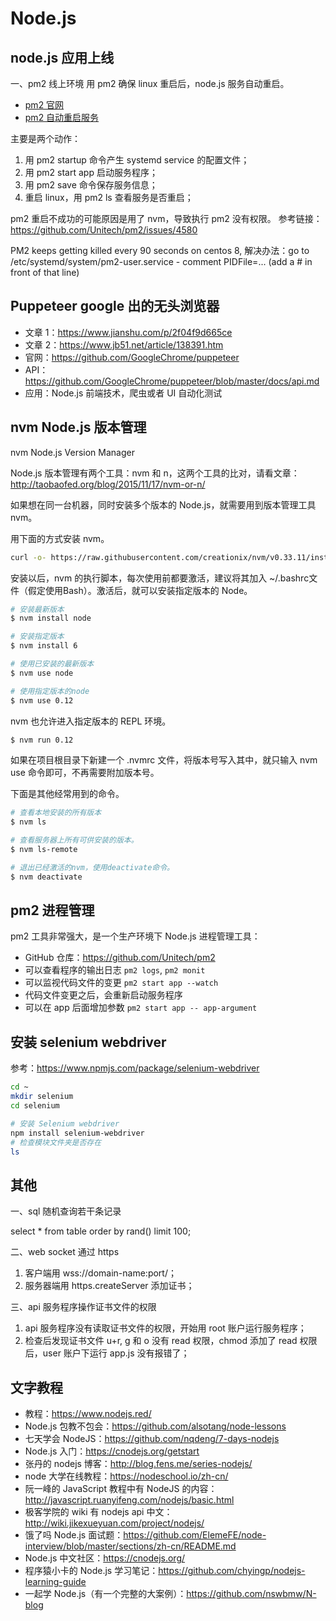 # Node.js

## node.js 应用上线

一、pm2 线上环境
用 pm2 确保 linux 重启后，node.js 服务自动重启。

- [pm2 官网](https://pm2.keymetrics.io/)
- [pm2 自动重启服务](https://pm2.keymetrics.io/docs/usage/startup/)

主要是两个动作：
1. 用 pm2 startup 命令产生 systemd service 的配置文件；
2. 用 pm2 start app 启动服务程序；
3. 用 pm2 save 命令保存服务信息；
4. 重启 linux，用 pm2 ls 查看服务是否重启；

pm2 重启不成功的可能原因是用了 nvm，导致执行 pm2 没有权限。
参考链接：https://github.com/Unitech/pm2/issues/4580

PM2 keeps getting killed every 90 seconds on centos 8,
解决办法：go to /etc/systemd/system/pm2-user.service - comment PIDFile=... (add a # in front of that line)

## Puppeteer google 出的无头浏览器

- 文章 1：https://www.jianshu.com/p/2f04f9d665ce
- 文章 2：https://www.jb51.net/article/138391.htm
- 官网：https://github.com/GoogleChrome/puppeteer
- API：https://github.com/GoogleChrome/puppeteer/blob/master/docs/api.md
- 应用：Node.js 前端技术，爬虫或者 UI 自动化测试

## nvm Node.js 版本管理

nvm Node.js Version Manager

Node.js 版本管理有两个工具：nvm 和 n，这两个工具的比对，请看文章：http://taobaofed.org/blog/2015/11/17/nvm-or-n/

如果想在同一台机器，同时安装多个版本的 Node.js，就需要用到版本管理工具 nvm。

用下面的方式安装 nvm。

```bash
curl -o- https://raw.githubusercontent.com/creationix/nvm/v0.33.11/install.sh | bash
```

安装以后，nvm 的执行脚本，每次使用前都要激活，建议将其加入 ~/.bashrc文件（假定使用Bash）。激活后，就可以安装指定版本的 Node。

```bash
# 安装最新版本
$ nvm install node

# 安装指定版本
$ nvm install 6

# 使用已安装的最新版本
$ nvm use node

# 使用指定版本的node
$ nvm use 0.12
```

nvm 也允许进入指定版本的 REPL 环境。

```bash
$ nvm run 0.12
```

如果在项目根目录下新建一个 .nvmrc 文件，将版本号写入其中，就只输入 nvm use 命令即可，不再需要附加版本号。

下面是其他经常用到的命令。

```bash
# 查看本地安装的所有版本
$ nvm ls

# 查看服务器上所有可供安装的版本。
$ nvm ls-remote

# 退出已经激活的nvm，使用deactivate命令。
$ nvm deactivate
```

## pm2 进程管理

pm2 工具非常强大，是一个生产环境下 Node.js 进程管理工具：

- GitHub 仓库：https://github.com/Unitech/pm2
- 可以查看程序的输出日志 `pm2 logs`, `pm2 monit` 
- 可以监视代码文件的变更 `pm2 start app --watch`
- 代码文件变更之后，会重新启动服务程序
- 可以在 app 后面增加参数 `pm2 start app -- app-argument`

## 安装 selenium webdriver

参考：https://www.npmjs.com/package/selenium-webdriver

```bash
cd ~
mkdir selenium
cd selenium

# 安装 Selenium webdriver
npm install selenium-webdriver
# 检查模块文件夹是否存在
ls
```
## 其他

一、sql 随机查询若干条记录

select * from table order by rand() limit 100;

二、web socket 通过 https
1. 客户端用 wss://domain-name:port/；
2. 服务器端用 https.createServer 添加证书；

三、api 服务程序操作证书文件的权限
1. api 服务程序没有读取证书文件的权限，开始用 root 账户运行服务程序；
2. 检查后发现证书文件 u+r, g 和 o 没有 read 权限，chmod 添加了 read 权限后，user 账户下运行 app.js 没有报错了；

## 文字教程

- 教程：https://www.nodejs.red/
- Node.js 包教不包会：https://github.com/alsotang/node-lessons
- 七天学会 NodeJS：https://github.com/nqdeng/7-days-nodejs
- Node.js 入门：https://cnodejs.org/getstart
- 张丹的 nodejs 博客：http://blog.fens.me/series-nodejs/
- node 大学在线教程：https://nodeschool.io/zh-cn/
- 阮一峰的 JavaScript 教程中有 NodeJS 的内容：http://javascript.ruanyifeng.com/nodejs/basic.html
- 极客学院的 wiki 有 nodejs api 中文：http://wiki.jikexueyuan.com/project/nodejs/
- 饿了吗 Node.js 面试题：https://github.com/ElemeFE/node-interview/blob/master/sections/zh-cn/README.md
- Node.js 中文社区：https://cnodejs.org/
- 程序猿小卡的 Node.js 学习笔记：https://github.com/chyingp/nodejs-learning-guide
- 一起学 Node.js（有一个完整的大案例）：https://github.com/nswbmw/N-blog
